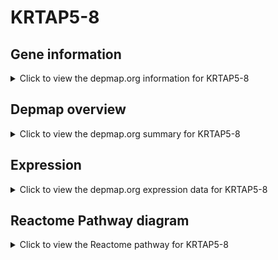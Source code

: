 <h1>KRTAP5-8</h1>

<h2>Gene information</h2>
<details>
  <summary>Click to view the depmap.org information for KRTAP5-8</summary>
  <p><a href="https://depmap.org/portal/gene/KRTAP5-8?tab=about" target="_BLANK">Open page in a new tab...</a></p>
  <iframe src="https://depmap.org/portal/gene/KRTAP5-8?tab=about" style="border:none;width:100%;height:800px"></iframe>
</details>

<h2>Depmap overview</h2>
<details>
  <summary>Click to view the depmap.org summary for KRTAP5-8</summary>
  <p><a href="https://depmap.org/portal/gene/KRTAP5-8?tab=overview" target="_BLANK">Open page in a new tab...</a></p>
  <iframe src="https://depmap.org/portal/gene/KRTAP5-8?tab=overview" style="border:none;width:100%;height:800px"></iframe>
</details>

<h2>Expression</h2>
<details>
  <summary>Click to view the depmap.org expression data for KRTAP5-8</summary>
  <p><a href="https://depmap.org/portal/gene/KRTAP5-8?tab=characterization" target="_BLANK">Open page in a new tab...</a></p>
  <iframe src="https://depmap.org/portal/gene/KRTAP5-8?tab=characterization" style="border:none;width:100%;height:800px"></iframe>
</details>



<h2>Reactome Pathway diagram</h2>
<details>
  <summary>Click to view the Reactome pathway for KRTAP5-8</summary>
  <p><a href="https://reactome.org/PathwayBrowser/#/R-HSA-6805567" target="_BLANK">Open page in a new tab...</a></p>
  <p>Keratinization</p>
<iframe src="https://reactome.org/PathwayBrowser/#/R-HSA-6805567" style="border:none;width:100%;height:800px"></iframe>
</details>



